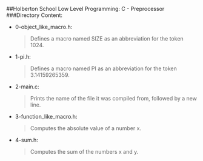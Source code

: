 ##Holberton School Low Level Programming: C - Preprocessor
###Directory Content:

- 0-object_like_macro.h:
  > Defines a macro named SIZE as an abbreviation for the token 1024.

- 1-pi.h:
  > Defines a macro named PI as an abbreviation for the token 3.14159265359.

- 2-main.c:
  > Prints the name of the file it was compiled from, followed by a new line.

- 3-function_like_macro.h:
  > Computes the absolute value of a number x.

- 4-sum.h:
  > Computes the sum of the numbers x and y.


